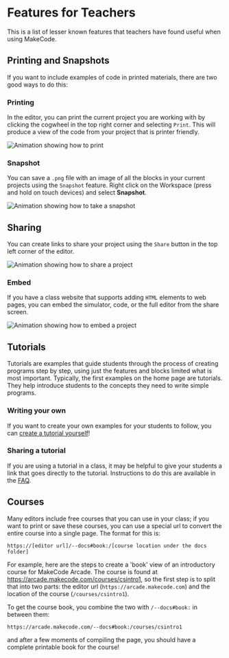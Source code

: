 # Features for Teachers

This is a list of lesser known features that teachers have found useful when using MakeCode.

## Printing and Snapshots

If you want to include examples of code in printed materials, there are two good ways to do this:

### Printing

In the editor, you can print the current project you are working with by clicking the cogwheel in the top right corner and selecting `Print`.
This will produce a view of the code from your project that is printer friendly.

![Animation showing how to print](/static/teachers/how-to-print.gif)

### Snapshot

You can save a ``.png`` file with an image of all the blocks in your current projects using the ``Snapshot`` feature.
Right click on the Workspace (press and hold on touch devices) and select **Snapshot**.

![Animation showing how to take a snapshot](/static/teachers/how-to-snapshot.gif)

## Sharing

You can create links to share your project using the ``Share`` button in the top left corner of the editor.

![Animation showing how to share a project](/static/teachers/how-to-share.gif)

### Embed

If you have a class website that supports adding ``HTML`` elements to web pages,
you can embed the simulator, code, or the full editor from the share screen.

![Animation showing how to embed a project](/static/teachers/how-to-embed.gif)

## Tutorials

Tutorials are examples that guide students through the process of creating programs step by step,
using just the features and blocks limited what is most important.
Typically, the first examples on the home page are tutorials.
They help introduce students to the concepts they need to write simple programs.

### Writing your own

If you want to create your own examples for your students to follow,
you can [create a tutorial yourself](https://makecode.com/writing-docs/user-tutorials)!

### Sharing a tutorial

If you are using a tutorial in a class,
it may be helpful to give your students a link that goes directly to the tutorial.
Instructions to do this are available in the [FAQ](/faq#share-tutorials).

## Courses

Many editors include free courses that you can use in your class;
if you want to print or save these courses, you can use a special url to convert
the entire course into a single page. The format for this is:

    https://[editor url]/--docs#book:/[course location under the docs folder]

For example, here are the steps to create a 'book' view of an introductory course
for MakeCode Arcade. The course is found at https://arcade.makecode.com/courses/csintro1,
so the first step is to split that into two parts: the editor url (`https://arcade.makecode.com`)
and the location of the course (`/courses/csintro1`).

To get the course book, you combine the two with `/--docs#book:` in between them:

    https://arcade.makecode.com/--docs#book:/courses/csintro1

and after a few moments of compiling the page, you should have a complete printable book for the course!
